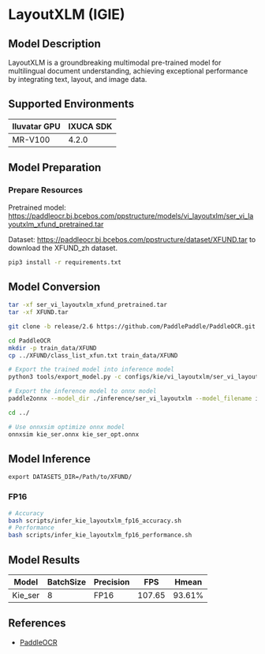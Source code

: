 # LayoutXLM (IGIE)

## Model Description

LayoutXLM is a groundbreaking multimodal pre-trained model for multilingual document understanding, achieving exceptional performance by integrating text, layout, and image data.

## Supported Environments

| Iluvatar GPU | IXUCA SDK |
|--------------|-----------|
| MR-V100      | 4.2.0     |

## Model Preparation

### Prepare Resources

Pretrained model: <https://paddleocr.bj.bcebos.com/ppstructure/models/vi_layoutxlm/ser_vi_layoutxlm_xfund_pretrained.tar>

Dataset: <https://paddleocr.bj.bcebos.com/ppstructure/dataset/XFUND.tar> to download the XFUND_zh dataset.

```bash
pip3 install -r requirements.txt
```

## Model Conversion

```bash
tar -xf ser_vi_layoutxlm_xfund_pretrained.tar
tar -xf XFUND.tar

git clone -b release/2.6 https://github.com/PaddlePaddle/PaddleOCR.git --depth=1

cd PaddleOCR
mkdir -p train_data/XFUND
cp ../XFUND/class_list_xfun.txt train_data/XFUND

# Export the trained model into inference model
python3 tools/export_model.py -c configs/kie/vi_layoutxlm/ser_vi_layoutxlm_xfund_zh.yml -o Architecture.Backbone.checkpoints=../ser_vi_layoutxlm_xfund_pretrained/best_accuracy Global.save_inference_dir=./inference/ser_vi_layoutxlm

# Export the inference model to onnx model
paddle2onnx --model_dir ./inference/ser_vi_layoutxlm --model_filename inference.pdmodel --params_filename inference.pdiparams --save_file ../kie_ser.onnx --opset_version 11 --enable_onnx_checker True

cd ../

# Use onnxsim optimize onnx model
onnxsim kie_ser.onnx kie_ser_opt.onnx
```

## Model Inference

```shell
export DATASETS_DIR=/Path/to/XFUND/
```

### FP16

```bash
# Accuracy
bash scripts/infer_kie_layoutxlm_fp16_accuracy.sh
# Performance
bash scripts/infer_kie_layoutxlm_fp16_performance.sh
```

## Model Results

| Model   | BatchSize | Precision | FPS    | Hmean  |
| ------- | --------- | --------- | ------ | ------ |
| Kie_ser | 8         | FP16      | 107.65 | 93.61% |

## References

- [PaddleOCR](https://github.com/PaddlePaddle/PaddleOCR/blob/main/docs/algorithm/kie/algorithm_kie_layoutxlm.md)
